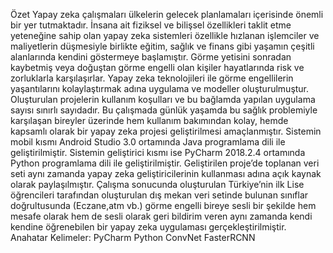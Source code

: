 Özet
Yapay zeka çalışmaları ülkelerin gelecek planlamaları içerisinde önemli bir yer tutmaktadır.
İnsana ait fiziksel ve bilişsel özellikleri taklit etme yeteneğine sahip olan yapay zeka sistemleri
özellikle hızlanan işlemciler ve maliyetlerin düşmesiyle birlikte eğitim, sağlık ve finans gibi
yaşamın çeşitli alanlarında kendini göstermeye başlamıştır. Görme yetisini sonradan kaybetmiş
veya doğuştan görme engelli olan kişiler hayatlarında risk ve zorluklarla karşılaşırlar. Yapay
zeka teknolojileri ile görme engellilerin yaşantılarını kolaylaştırmak adına uygulama ve
modeller oluşturulmuştur. Oluşturulan projelerin kullanım koşulları ve bu bağlamda yapılan
uygulama sayısı sınırlı sayıdadır. Bu çalışmada günlük yaşamda bu sağlık problemiyle
karşılaşan bireyler üzerinde hem kullanım bakımından kolay, hemde kapsamlı olarak bir yapay
zeka projesi geliştirilmesi amaçlanmıştır. Sistemin mobil kısmı Android Studio 3.0 ortamında
Java programlama dili ile geliştirilmiştir. Sistemin geliştirici kısmı ise PyCharm 2018.2.4
ortamında Python programlama dili ile geliştirilmiştir. Geliştirilen proje’de toplanan veri seti
aynı zamanda yapay zeka geliştiricilerinin kullanması adına açık kaynak olarak paylaşılmıştır.
Çalışma sonucunda oluşturulan Türkiye’nin ilk Lise öğrencileri tarafından oluşturulan dış
mekan veri setinde bulunan sınıflar doğrultusunda (Eczane,atm vb.) görme engelli bireye sesli
bir şekilde hem mesafe olarak hem de sesli olarak geri bildirim veren aynı zamanda kendi
kendine öğrenebilen bir yapay zeka uygulaması gerçekleştirilmiştir.
Anahatar Kelimeler: PyCharm Python ConvNet FasterRCNN

